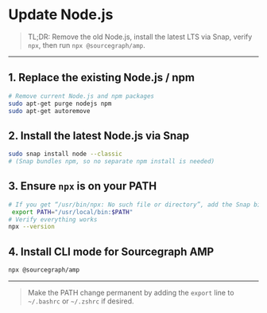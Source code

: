 # Update Node.js

> TL;DR: Remove the old Node.js, install the latest LTS via Snap, verify `npx`, then run `npx @sourcegraph/amp`.

---
## 1. Replace the existing Node.js / npm

```bash
# Remove current Node.js and npm packages
sudo apt-get purge nodejs npm
sudo apt-get autoremove
```

## 2. Install the latest Node.js via Snap

```bash
sudo snap install node --classic
# (Snap bundles npm, so no separate npm install is needed)
```

## 3. Ensure `npx` is on your PATH

```bash
# If you get “/usr/bin/npx: No such file or directory”, add the Snap bin dir
 export PATH="/usr/local/bin:$PATH"
# Verify everything works
npx --version
```

## 4. Install CLI mode for Sourcegraph AMP

```bash
npx @sourcegraph/amp
```

---

> Make the PATH change permanent by adding the `export` line to `~/.bashrc` or `~/.zshrc` if desired.
